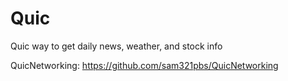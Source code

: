 # Quic
Quic way to get daily news, weather, and stock info

QuicNetworking: https://github.com/sam321pbs/QuicNetworking
